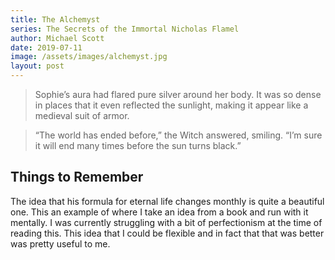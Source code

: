 ```yaml
---
title: The Alchemyst
series: The Secrets of the Immortal Nicholas Flamel
author: Michael Scott
date: 2019-07-11
image: /assets/images/alchemyst.jpg
layout: post
---
```

> Sophie’s aura had flared pure silver around her body. It was so dense in places that it even reflected the sunlight, making it appear like a medieval suit of armor.

> “The world has ended before,” the Witch answered, smiling. “I’m sure it will end many times before the sun turns black.”

## Things to Remember

The idea that his formula for eternal life changes monthly is quite a beautiful one. This an example of where I take an idea from a book and run with it mentally. I was currently struggling with a bit of perfectionism at the time of reading this. This idea that I could be flexible and in fact that that was better was pretty useful to me.